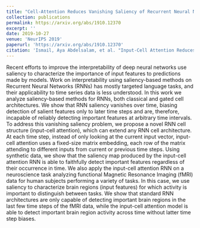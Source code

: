 ```yaml
---
title: "Cell-Attention Reduces Vanishing Saliency of Recurrent Neural Networks"
collection: publications
permalink: https://arxiv.org/abs/1910.12370
excerpt: ''
date: 2019-10-27
venue: 'NeurIPS 2019'
paperurl: 'https://arxiv.org/abs/1910.12370'
citation: 'Ismail, Aya Abdelsalam, et al. "Input-Cell Attention Reduces Vanishing Saliency of Recurrent Neural Networks." arXiv preprint arXiv:1910.12370 (2019).'
---
```


Recent efforts to improve the interpretability of deep neural networks use saliency to characterize the importance of input features to predictions made by models. Work on interpretability using saliency-based methods on Recurrent Neural Networks (RNNs) has mostly targeted language tasks, and their applicability to time series data is less understood. In this work we analyze saliency-based methods for RNNs, both classical and gated cell architectures. We show that RNN saliency vanishes over time, biasing detection of salient features only to later time steps and are, therefore, incapable of reliably detecting important features at arbitrary time intervals. To address this vanishing saliency problem, we propose a novel RNN cell structure (input-cell attention), which can extend any RNN cell architecture. At each time step, instead of only looking at the current input vector, input-cell attention uses a fixed-size matrix embedding, each row of the matrix attending to different inputs from current or previous time steps. Using synthetic data, we show that the saliency map produced by the input-cell attention RNN is able to faithfully detect important features regardless of their occurrence in time. We also apply the input-cell attention RNN on a neuroscience task analyzing functional Magnetic Resonance Imaging (fMRI) data for human subjects performing a variety of tasks. In this case, we use saliency to characterize brain regions (input features) for which activity is important to distinguish between tasks. We show that standard RNN architectures are only capable of detecting important brain regions in the last few time steps of the fMRI data, while the input-cell attention model is able to detect important brain region activity across time without latter time step biases. 